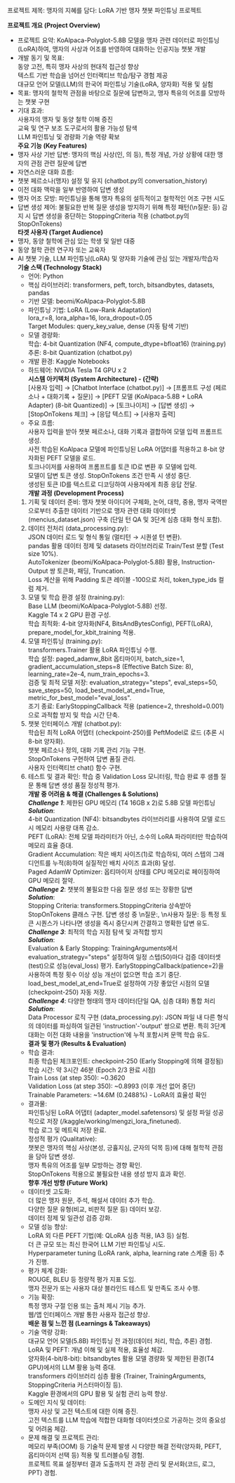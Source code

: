 프로젝트 제목: 맹자의 지혜를 담다: LoRA 기반 맹자 챗봇 파인튜닝 프로젝트

**프로젝트 개요 (Project Overview)**   
- 프로젝트 요약: KoAlpaca-Polyglot-5.8B 모델을 맹자 관련 데이터로 파인튜닝(LoRA)하여, 맹자의 사상과 어조를 반영하여 대화하는 인공지능 챗봇 개발   
- 개발 동기 및 목표:   
    동양 고전, 특히 맹자 사상의 현대적 접근성 향상   
    텍스트 기반 학습을 넘어선 인터랙티브 학습/탐구 경험 제공   
    대규모 언어 모델(LLM)의 한국어 파인튜닝 기술(LoRA, 양자화) 적용 및 실험   
- 목표: 맹자의 철학적 관점을 바탕으로 질문에 답변하고, 맹자 특유의 어조를 모방하는 챗봇 구현   
- 기대 효과:   
    사용자의 맹자 및 동양 철학 이해 증진   
    교육 및 연구 보조 도구로서의 활용 가능성 탐색   
    LLM 파인튜닝 및 경량화 기술 역량 확보   
**주요 기능 (Key Features)**   
- 맹자 사상 기반 답변: 맹자의 핵심 사상(인, 의 등), 특정 개념, 가상 상황에 대한 맹자의 관점 관련 질문에 답변   
- 자연스러운 대화 흐름:   
- 챗봇 페르소나(맹자) 설정 및 유지 (chatbot.py의 conversation_history)   
- 이전 대화 맥락을 일부 반영하여 답변 생성   
- 맹자 어조 모방: 파인튜닝을 통해 맹자 특유의 설득적이고 철학적인 어조 구현 시도   
- 답변 생성 제어: 불필요한 반복 질문 생성을 방지하기 위해 특정 패턴(\n질문: 등) 감지 시 답변 생성을 중단하는 StoppingCriteria 적용 (chatbot.py의 StopOnTokens)   
**타겟 사용자 (Target Audience)**   
- 맹자, 동양 철학에 관심 있는 학생 및 일반 대중   
- 동양 철학 관련 연구자 또는 교육자   
- AI 챗봇 기술, LLM 파인튜닝(LoRA) 및 양자화 기술에 관심 있는 개발자/학습자   
**기술 스택 (Technology Stack)**   
  - 언어: Python   
  - 핵심 라이브러리: transformers, peft, torch, bitsandbytes, datasets, pandas   
  - 기반 모델: beomi/KoAlpaca-Polyglot-5.8B   
  - 파인튜닝 기법: LoRA (Low-Rank Adaptation)   
                  lora_r=8, lora_alpha=16, lora_dropout=0.05   
                  Target Modules: query_key_value, dense (자동 탐색 기반)   
  - 모델 경량화:   
      학습: 4-bit Quantization (NF4, compute_dtype=bfloat16) (training.py)   
      추론: 8-bit Quantization (chatbot.py)   
  - 개발 환경: Kaggle Notebooks   
  - 하드웨어: NVIDIA Tesla T4 GPU x 2      
**시스템 아키텍처 (System Architecture) - (간략)**   
[사용자 입력] → [Chatbot Interface (chatbot.py)] → [프롬프트 구성 (페르소나 + 대화기록 + 질문)] → [PEFT 모델 (KoAlpaca-5.8B + LoRA Adapter) (8-bit Quantized)] → [토크나이저] → [답변 생성] →  
[StopOnTokens 체크] → [응답 텍스트] → [사용자 출력]   
  - 주요 흐름:   
      사용자 입력을 받아 챗봇 페르소나, 대화 기록과 결합하여 모델 입력 프롬프트 생성.   
      사전 학습된 KoAlpaca 모델에 파인튜닝된 LoRA 어댑터를 적용하고 8-bit 양자화된 PEFT 모델을 로드.   
      토크나이저를 사용하여 프롬프트를 토큰 ID로 변환 후 모델에 입력.   
      모델이 답변 토큰 생성. StopOnTokens 조건 만족 시 생성 중단.   
      생성된 토큰 ID를 텍스트로 디코딩하여 사용자에게 최종 응답 전달.      
**개발 과정 (Development Process)**   
  1. 기획 및 데이터 준비: 맹자 챗봇 아이디어 구체화, 논어, 대학, 중용, 맹자 국역판으로부터 추출한 데이터 기반으로 맹자 관련 대화 데이터셋 (mencius_dataset.json) 구축 (단일 턴 QA 및 3단계 심층 대화 형식 포함).   
  2. 데이터 전처리 (data_processing.py):   
    JSON 데이터 로드 및 형식 통일 (멀티턴 → 시퀀셜 턴 변환).   
    pandas 활용 데이터 정제 및 datasets 라이브러리로 Train/Test 분할 (Test size 10%).   
    AutoTokenizer (beomi/KoAlpaca-Polyglot-5.8B) 활용, Instruction-Output 쌍 토큰화, 패딩, Truncation.   
    Loss 계산을 위해 Padding 토큰 레이블 -100으로 처리, token_type_ids 컬럼 제거.   
  3. 모델 및 학습 환경 설정 (training.py):   
    Base LLM (beomi/KoAlpaca-Polyglot-5.8B) 선정.   
    Kaggle T4 x 2 GPU 환경 구성.   
    학습 최적화: 4-bit 양자화(NF4, BitsAndBytesConfig), PEFT(LoRA), prepare_model_for_kbit_training 적용.   
  4. 모델 파인튜닝 (training.py):   
    transformers.Trainer 활용 LoRA 파인튜닝 수행.   
    학습 설정: paged_adamw_8bit 옵티마이저, batch_size=1, gradient_accumulation_steps=8 (Effective Batch Size: 8), learning_rate=2e-4, num_train_epochs=3.   
    검증 및 최적 모델 저장: evaluation_strategy="steps", eval_steps=50, save_steps=50, load_best_model_at_end=True, metric_for_best_model="eval_loss".   
    조기 종료: EarlyStoppingCallback 적용 (patience=2, threshold=0.001)으로 과적합 방지 및 학습 시간 단축.   
  5. 챗봇 인터페이스 개발 (chatbot.py):   
    학습된 최적 LoRA 어댑터 (checkpoint-250)를 PeftModel로 로드 (추론 시 8-bit 양자화).   
    챗봇 페르소나 정의, 대화 기록 관리 기능 구현.   
    StopOnTokens 구현하여 답변 품질 관리.   
    사용자 인터랙티브 chat() 함수 구현.   
  6. 테스트 및 결과 확인: 학습 중 Validation Loss 모니터링, 학습 완료 후 샘플 질문 통해 답변 생성 품질 정성적 평가.   
**개발 중 어려움 & 해결 (Challenges & Solutions)**   
  ***Challenge 1***: 제한된 GPU 메모리 (T4 16GB x 2)로 5.8B 모델 파인튜닝   
  ***Solution***:   
    4-bit Quantization (NF4): bitsandbytes 라이브러리를 사용하여 모델 로드 시 메모리 사용량 대폭 감소.   
    PEFT (LoRA): 전체 모델 파라미터가 아닌, 소수의 LoRA 파라미터만 학습하여 메모리 효율 증대.   
    Gradient Accumulation: 작은 배치 사이즈(1)로 학습하되, 여러 스텝의 그래디언트를 누적(8)하여 실질적인 배치 사이즈 효과(8) 달성.   
    Paged AdamW Optimizer: 옵티마이저 상태를 CPU 메모리로 페이징하여 GPU 메모리 절약.   
  ***Challenge 2***: 챗봇의 불필요한 다음 질문 생성 또는 장황한 답변   
  ***Solution***:   
    Stopping Criteria: transformers.StoppingCriteria 상속받아 StopOnTokens 클래스 구현. 답변 생성 중 \n질문:, \n사용자 질문: 등 특정 토큰 시퀀스가 나타나면 생성을 즉시 중단시켜 간결하고 명확한 답변 유도.   
  ***Challenge 3***: 최적의 학습 지점 탐색 및 과적합 방지   
  ***Solution***:   
    Evaluation & Early Stopping: TrainingArguments에서 evaluation_strategy="steps" 설정하여 일정 스텝(50)마다 검증 데이터셋(test)으로 성능(eval_loss) 평가. EarlyStoppingCallback(patience=2)을 사용하여 특정 횟수 이상 성능 개선이 없으면 학습 조기 중단. load_best_model_at_end=True로 설정하여 가장 좋았던 시점의 모델(checkpoint-250) 자동 저장.   
  ***Challenge 4***: 다양한 형태의 맹자 데이터(단일 QA, 심층 대화) 통합 처리   
  ***Solution***:   
    Data Processor 로직 구현 (data_processing.py): JSON 파일 내 다른 형식의 데이터를 파싱하여 일관된 'instruction'-'output' 쌍으로 변환. 특히 3단계 대화는 이전 대화 내용을 'instruction'에 누적 포함시켜 문맥 학습 유도.   
**결과 및 평가 (Results & Evaluation)**   
  - 학습 결과:   
      최종 학습된 체크포인트: checkpoint-250 (Early Stopping에 의해 결정됨)   
      학습 시간: 약 3시간 46분 (Epoch 2/3 완료 시점)   
      Train Loss (at step 350): ~0.3620   
      Validation Loss (at step 350): ~0.8993 (이후 개선 없어 중단)   
      Trainable Parameters: ~14.6M (0.2488%) - LoRA의 효율성 확인   
  - 결과물:   
      파인튜닝된 LoRA 어댑터 (adapter_model.safetensors) 및 설정 파일 성공적으로 저장 (/kaggle/working/mengzi_lora_finetuned).   
      학습 로그 및 메트릭 저장 완료.   
      정성적 평가 (Qualitative):   
      챗봇은 맹자의 핵심 사상(본성, 긍휼지심, 군자의 덕목 등)에 대해 철학적 관점을 담아 답변 생성.   
      맹자 특유의 어조를 일부 모방하는 경향 확인.   
      StopOnTokens 적용으로 불필요한 내용 생성 방지 효과 확인.   
**향후 개선 방향 (Future Work)**   
  - 데이터셋 고도화:   
      더 많은 맹자 원문, 주석, 해설서 데이터 추가 학습.   
      다양한 질문 유형(비교, 비판적 질문 등) 데이터 보강.   
      데이터 정제 및 일관성 검증 강화.   
  - 모델 성능 향상:   
      LoRA 외 다른 PEFT 기법(예: QLoRA 심층 적용, IA3 등) 실험.   
      더 큰 규모 또는 최신 한국어 LLM 기반 파인튜닝 시도.   
      Hyperparameter tuning (LoRA rank, alpha, learning rate 스케줄 등) 추가 진행.   
  - 평가 체계 강화:   
      ROUGE, BLEU 등 정량적 평가 지표 도입.   
      맹자 전문가 또는 사용자 대상 블라인드 테스트 및 만족도 조사 수행.   
  - 기능 확장:   
      특정 맹자 구절 인용 또는 출처 제시 기능 추가.   
      웹/앱 인터페이스 개발 통한 사용자 접근성 향상.   
**배운 점 및 느낀 점 (Learnings & Takeaways)**   
  - 기술 역량 강화:   
      대규모 언어 모델(5.8B) 파인튜닝 전 과정(데이터 처리, 학습, 추론) 경험.   
      LoRA 및 PEFT: 개념 이해 및 실제 적용, 효율성 체감.   
      양자화(4-bit/8-bit): bitsandbytes 활용 모델 경량화 및 제한된 환경(T4 GPU)에서의 LLM 활용 능력 증대.   
      transformers 라이브러리 심층 활용 (Trainer, TrainingArguments, StoppingCriteria 커스터마이징 등).   
      Kaggle 환경에서의 GPU 활용 및 실험 관리 능력 향상.   
  - 도메인 지식 및 데이터:   
      맹자 사상 및 고전 텍스트에 대한 이해 증진.   
      고전 텍스트를 LLM 학습에 적합한 대화형 데이터셋으로 가공하는 것의 중요성 및 어려움 체감.   
  - 문제 해결 및 프로젝트 관리:   
      메모리 부족(OOM) 등 기술적 문제 발생 시 다양한 해결 전략(양자화, PEFT, 옵티마이저 선택 등) 적용 및 트러블슈팅 경험.   
      프로젝트 목표 설정부터 결과 도출까지 전 과정 관리 및 문서화(코드, 로그, PPT) 경험.   
